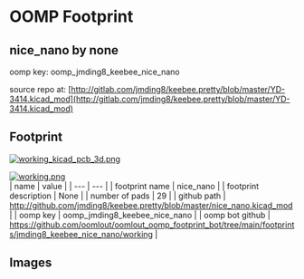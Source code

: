 # OOMP Footprint  
## nice_nano  by none  
  
oomp key: oomp_jmding8_keebee_nice_nano  
  
source repo at: [http://gitlab.com/jmding8/keebee.pretty/blob/master/YD-3414.kicad_mod](http://gitlab.com/jmding8/keebee.pretty/blob/master/YD-3414.kicad_mod)  
## Footprint  
  
[![working_kicad_pcb_3d.png](working_kicad_pcb_3d_600.png)](working_kicad_pcb_3d.png)  
  
[![working.png](working_600.png)](working.png)  
| name | value | 
| --- | --- | 
| footprint name | nice_nano | 
| footprint description | None | 
| number of pads | 29 | 
| github path | http://github.com/jmding8/keebee.pretty/blob/master/nice_nano.kicad_mod | 
| oomp key | oomp_jmding8_keebee_nice_nano | 
| oomp bot github | https://github.com/oomlout/oomlout_oomp_footprint_bot/tree/main/footprints/jmding8_keebee_nice_nano/working | 
## Images  
